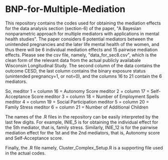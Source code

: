 # BNP-for-Multiple-Mediation
This repository contains the codes used for obtaining the mediation effects for the data analysis section (section-6) of the paper, "A Bayesian nonparametric approach for multiple mediators with applications in mental health studies". The paper considers 6 potential mediators between the unintended pregnancies and the later life mental health of the women, and thus there will be 6 individual mediation effects and 15 pairwise mediation effects. Please see the csv file, namely, "data_for_sec8.csv", which is the clean form of the relevant data from the actual publicly availabale Wisconsin Longitudinal Study. The second column of the data contains the outcome CESD, the last column contains the binary exposure status (unintended pregnancy=1, or not=0), and the columns 16 to 21 contain the 6 mediators. 

So, meditor 1 = column 16 = Autonomy Score
meditor 2 = column 17 = Self-Acceptance Score
meditor 3 = column 18 = Number of Employment Spells
meditor 4 = column 19 = Social Participation
meditor 5 = column 20 = Family Stress
meditor 6 = column 21 = Number of Additional Children

The names of the .R files in the repository can be easily interpreted by the last few digits. For example, INIE_5 is for obtaining the individual effect for the 5th mediator, that is, family stress. Similarly, INIE_12 is for the pairwise mediation effect for the 1st and the 2nd mediators, that is, Autonomy score and Self-Acceptance score.

Finally, the .R file namely, Cluster_Complex_Setup.R is a supporting file used in the actual codes.
